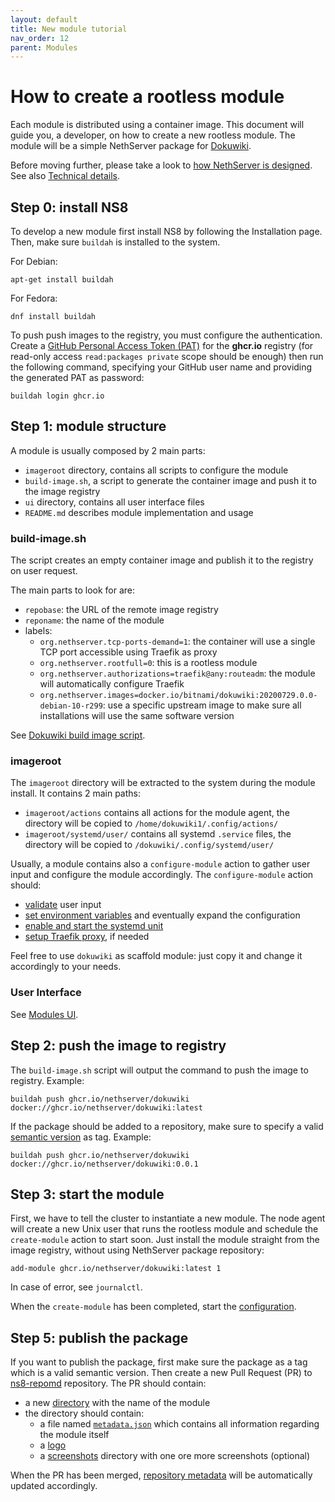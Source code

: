 ```yaml
---
layout: default
title: New module tutorial
nav_order: 12
parent: Modules
---
```


# How to create a rootless module

Each module is distributed using a container image.
This document will guide you, a developer, on how to create a new rootless module.
The module will be a simple NethServer package for [Dokuwiki](https://www.dokuwiki.org/dokuwiki).

Before moving further, please take a look to [how NethServer is designed](design.md).
See also [Technical details](details.md).

## Step 0: install NS8

To develop a new module first install NS8 by following the Installation page.
Then, make sure `buildah` is installed to the system.

For Debian:
```
apt-get install buildah
```

For Fedora:
```
dnf install buildah
```

To push push images to the registry, you must configure the authentication.
Create a [GitHub Personal Access Token (PAT)](https://docs.github.com/en/github/authenticating-to-github/creating-a-personal-access-token)
for the **ghcr.io** registry (for read-only access `read:packages private` scope should be enough) then run the following command, specifying
your GitHub user name and providing the generated PAT as password:
```
buildah login ghcr.io
```

## Step 1: module structure

A module is usually composed by 2 main parts:
- `imageroot` directory, contains all scripts to configure the module
- `build-image.sh`, a script to generate the container image and push it to the image registry
- `ui` directory, contains all user interface files
- `README.md` describes module implementation and usage

### build-image.sh

The script creates an empty container image and publish it to the registry on user request.

The main parts to look for are:
- `repobase`: the URL of the remote image registry
- `reponame`: the name of the module
- labels:
  - `org.nethserver.tcp-ports-demand=1`: the container will use a single TCP port accessible using Traefik as proxy
  - `org.nethserver.rootfull=0`: this is a rootless module
  - `org.nethserver.authorizations=traefik@any:routeadm`: the module will automatically configure Traefik
  - `org.nethserver.images=docker.io/bitnami/dokuwiki:20200729.0.0-debian-10-r299`: use a specific upstream image
    to make sure all installations will use the same software version

See [Dokuwiki build image script](../dokuwiki/buildimage.sh).

### imageroot

The `imageroot` directory will be extracted to the system during the module install.
It contains 2 main paths:

- `imageroot/actions` contains all actions for the module agent, the directory will be copied to `/home/dokuwiki1/.config/actions/`
- `imageroot/systemd/user/` contains all systemd `.service` files, the directory will be copied to `/dokuwiki/.config/systemd/user/`

Usually, a module contains also a `configure-module` action to gather user input and configure the module accordingly.
The `configure-module` action should:

- [validate](../dokuwiki/imageroot/actions/configure-module/validate-input.json) user input
- [set environment variables](../dokuwiki/imageroot/actions/configure-module/20configure) and eventually expand the configuration
- [enable and start the systemd unit](../dokuwiki/imageroot/actions/configure-module/60systemd)
- [setup Traefik proxy](../dokuwiki/imageroot/actions/configure-module/30traefik), if needed

Feel free to use `dokuwiki` as scaffold module: just copy it and change it accordingly to your needs.

### User Interface

See [Modules UI](/modules/ui).

## Step 2: push the image to registry

The `build-image.sh` script will output the command to push the image to registry. Example:
```
buildah push ghcr.io/nethserver/dokuwiki docker://ghcr.io/nethserver/dokuwiki:latest
```

If the package should be added to a repository, make sure to specify a valid [semantic version](https://semver.org/) as tag.
Example:

```
buildah push ghcr.io/nethserver/dokuwiki docker://ghcr.io/nethserver/dokuwiki:0.0.1
```

## Step 3: start the module

First, we have to tell the cluster to instantiate a new module. The node agent will
create a new Unix user that runs the rootless module and schedule the `create-module`
action to start soon.
Just install the module straight from the image registry, without using NethServer package repository:
```
add-module ghcr.io/nethserver/dokuwiki:latest 1
```

In case of error, see `journalctl`.

When the `create-module` has been completed, start the [configuration](../dokuwiki/README.md#configure).

## Step 5: publish the package

If you want to publish the package, first make sure the package as a tag which is a valid semantic version.
Then create a new Pull Request (PR) to [ns8-repomd](https://github.com/NethServer/ns8-repomd/) repository.
The PR should contain:
- a new [directory](https://github.com/NethServer/ns8-repomd/tree/main/dokuwiki) with the name of the module
- the directory should contain:
  - a file named [`metadata.json`](thttps://github.com/NethServer/ns8-repomd/blob/main/dokuwiki/metadata.json) which contains all information regarding the module itself
  - a [logo](https://github.com/NethServer/ns8-repomd/blob/main/dokuwiki/logo.png)
  - a [screenshots](https://github.com/NethServer/ns8-repomd/tree/main/dokuwiki/screenshots) directory with one ore more screenshots (optional)

When the PR has been merged, [repository metadata](https://github.com/NethServer/ns8-repomd/tree/repomd) will be automatically updated accordingly.

